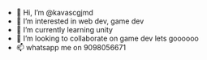 - 👋 Hi, I’m @kavascgjmd
- 👀 I’m interested in web dev, game dev
- 🌱 I’m currently learning unity
- 💞️ I’m looking to collaborate on game dev lets goooooo
- 📫 whatsapp me on 9098056671

<!---
kavascgjmd/kavascgjmd is a ✨ special ✨ repository because its `README.md` (this file) appears on your GitHub profile.
You can click the Preview link to take a look at your changes.
--->
